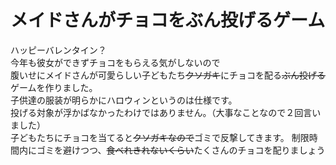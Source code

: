 # メイドさんがチョコをぶん投げるゲーム
ハッピーバレンタイン？  
今年も彼女ができずチョコをもらえる気がしないので  
腹いせにメイドさんが可愛らしい子どもたち~~クソガキ~~にチョコを配る~~ぶん投げる~~ゲームを作りました。  
子供達の服装が明らかにハロウィンというのは仕様です。  
投げる対象が浮かばなかったわけではありません。（大事なことなので２回言いました）  
子どもたちにチョコを当てると~~クソガキなので~~ゴミで反撃してきます。
制限時間内にゴミを避けつつ、~~食べれきれないくらい~~たくさんのチョコを配りましょう  
